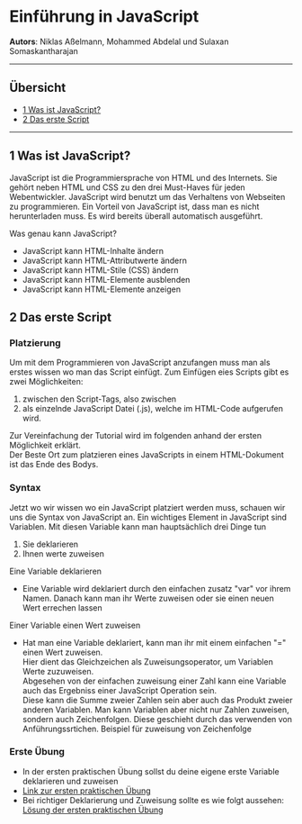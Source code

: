 # Einführung in JavaScript
**Autors**: Niklas Aßelmann, Mohammed Abdelal und Sulaxan Somaskantharajan

---

## Übersicht

- [1 Was ist JavaScript?](#1-Was-ist-Leaflet)
- [2 Das erste Script](#2-Das-erste-Script)




---

## 1 Was ist JavaScript?

JavaScript ist die Programmiersprache von HTML und des Internets. Sie gehört neben HTML und CSS zu den drei Must-Haves für jeden Webentwickler. JavaScript wird benutzt um  das Verhaltens von Webseiten zu programmieren. Ein Vorteil von JavaScript ist, dass man es nicht herunterladen muss. Es wird bereits überall automatisch ausgeführt.

Was genau kann JavaScript?
  - JavaScript kann HTML-Inhalte ändern
  - JavaScript kann HTML-Attributwerte ändern
  - JavaScript kann HTML-Stile (CSS) ändern
  - JavaScript kann HTML-Elemente ausblenden
  - JavaScript kann HTML-Elemente anzeigen

## 2 Das erste Script

### Platzierung

Um mit dem Programmieren von JavaScript anzufangen muss man als erstes wissen wo man das Script einfügt.
Zum Einfügen eies Scripts gibt es zwei Möglichkeiten:
  1. zwischen den Script-Tags, also zwischen  <script> und </script>
  2. als einzelnde JavaScript Datei (.js), welche im HTML-Code aufgerufen wird. <br>

Zur Vereinfachung der Tutorial wird im folgenden anhand der ersten Möglichkeit erklärt. <br>
Der Beste Ort zum platzieren eines JavaScripts in einem HTML-Dokument ist das Ende des Bodys.

### Syntax

Jetzt wo wir wissen wo ein JavaScript platziert werden muss, schauen wir uns die Syntax von JavaScript an.
Ein wichtiges Element in JavaScript sind Variablen. Mit diesen Variable kann man hauptsächlich drei Dinge tun
  1. Sie deklarieren
  2. Ihnen werte zuweisen 

Eine Variable deklarieren
  - Eine Variable wird deklariert durch den einfachen zusatz "var" vor ihrem Namen.
    Danach kann man ihr Werte zuweisen oder sie einen neuen Wert errechen lassen <br>

Einer Variable einen Wert zuweisen
  - Hat man eine Variable deklariert, kann man ihr mit einem einfachen "=" einen Wert zuweisen. <br>
    Hier dient das Gleichzeichen als Zuweisungsoperator, um Variablen Werte zuzuweisen. <br>
    Abgesehen von der einfachen zuweisung einer Zahl kann eine Variable auch das Ergebniss einer JavaScript Operation sein. <br>
    Diese kann die Summe zweier Zahlen sein aber auch das Produkt zweier anderen Variablen.
    Man kann Variablen aber nicht nur Zahlen zuweisen, sondern auch Zeichenfolgen. Diese geschieht durch das verwenden von Anführungssrtichen.
    Beispiel für zuweisung von Zeichenfolge

### Erste Übung

  - In der ersten praktischen Übung sollst du deine eigene erste Variable deklarieren und zuweisen
  - [Link zur ersten praktischen Übung](https://www.w3schools.com/code/tryit.asp?filename=GGSDH11ZVIYV)
  - Bei richtiger Deklarierung und Zuweisung sollte es wie folgt aussehen:
    [Lösung der ersten praktischen Übung](https://www.w3schools.com/code/tryit.asp?filename=GGSDJUI44QIO)